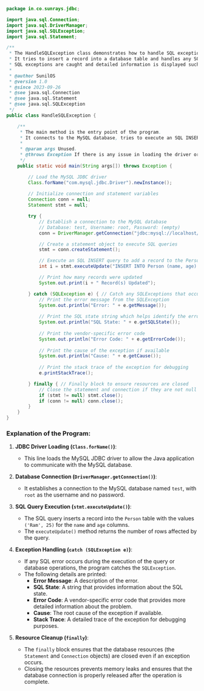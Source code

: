 ```java
package in.co.sunrays.jdbc;

import java.sql.Connection;
import java.sql.DriverManager;
import java.sql.SQLException;
import java.sql.Statement;

/**
 * The HandleSQLException class demonstrates how to handle SQL exceptions in JDBC operations.
 * It tries to insert a record into a database table and handles any SQL errors that may occur.
 * SQL exceptions are caught and detailed information is displayed such as error message, SQL state, and error code.
 * 
 * @author SunilOS
 * @version 1.0
 * @since 2023-09-26
 * @see java.sql.Connection
 * @see java.sql.Statement
 * @see java.sql.SQLException
 */
public class HandleSQLException {

    /**
     * The main method is the entry point of the program.
     * It connects to the MySQL database, tries to execute an SQL INSERT operation, and handles SQLExceptions.
     * 
     * @param args Unused.
     * @throws Exception If there is any issue in loading the driver or closing resources.
     */
    public static void main(String args[]) throws Exception {

        // Load the MySQL JDBC driver
        Class.forName("com.mysql.jdbc.Driver").newInstance();
        
        // Initialize connection and statement variables
        Connection conn = null;
        Statement stmt = null;

        try {
            // Establish a connection to the MySQL database
            // Database: test, Username: root, Password: (empty)
            conn = DriverManager.getConnection("jdbc:mysql://localhost/test", "root", "");

            // Create a statement object to execute SQL queries
            stmt = conn.createStatement();

            // Execute an SQL INSERT query to add a record to the Person table
            int i = stmt.executeUpdate("INSERT INTO Person (name, age) VALUES ('Ram', 25)");

            // Print how many records were updated
            System.out.print(i + " Record(s) Updated");

        } catch (SQLException e) { // Catch any SQLExceptions that occur
            // Print the error message from the SQLException
            System.out.println("Error: " + e.getMessage());
            
            // Print the SQL state string which helps identify the error type
            System.out.println("SQL State: " + e.getSQLState());
            
            // Print the vendor-specific error code
            System.out.println("Error Code: " + e.getErrorCode());
            
            // Print the cause of the exception if available
            System.out.println("Cause: " + e.getCause());
            
            // Print the stack trace of the exception for debugging
            e.printStackTrace();

        } finally { // Finally block to ensure resources are closed
            // Close the statement and connection if they are not null
            if (stmt != null) stmt.close();
            if (conn != null) conn.close();
        }
    }
}
```

### Explanation of the Program:

1. **JDBC Driver Loading (`Class.forName()`)**:
   - This line loads the MySQL JDBC driver to allow the Java application to communicate with the MySQL database.

2. **Database Connection (`DriverManager.getConnection()`)**:
   - It establishes a connection to the MySQL database named `test`, with `root` as the username and no password.

3. **SQL Query Execution (`stmt.executeUpdate()`)**:
   - The SQL query inserts a record into the `Person` table with the values `('Ram', 25)` for the `name` and `age` columns.
   - The `executeUpdate()` method returns the number of rows affected by the query.

4. **Exception Handling (`catch (SQLException e)`)**:
   - If any SQL error occurs during the execution of the query or database operations, the program catches the `SQLException`.
   - The following details are printed:
     - **Error Message**: A description of the error.
     - **SQL State**: A string that provides information about the SQL state.
     - **Error Code**: A vendor-specific error code that provides more detailed information about the problem.
     - **Cause**: The root cause of the exception if available.
     - **Stack Trace**: A detailed trace of the exception for debugging purposes.

5. **Resource Cleanup (`finally`)**:
   - The `finally` block ensures that the database resources (the `Statement` and `Connection` objects) are closed even if an exception occurs.
   - Closing the resources prevents memory leaks and ensures that the database connection is properly released after the operation is complete.
